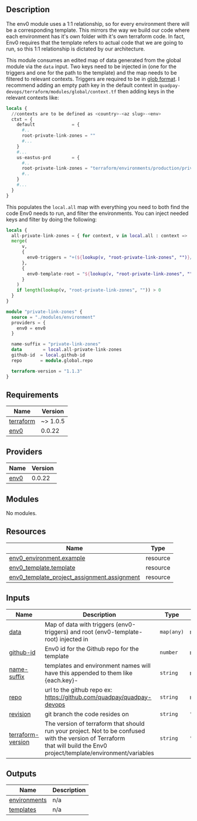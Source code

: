 <!-- BEGIN_TF_DOCS -->
## Description 
The env0 module uses a 1:1 relationship, so for every environment there will be a corresponding template. This mirrors the way we 
build our code where each environment has it's own folder with it's own terraform code. In fact, Env0 requires that the 
template refers to actual code that we are going to run, so this 1:1 relationship is dictated by our architecture. 

This module consumes an edited map of data generated from the global module via the `data` input. Two keys need to be 
injected in (one for the triggers and one for the path to the template) and the map needs to be filtered to relevant 
contexts. Triggers are required to be in [glob format](https://en.wikipedia.org/wiki/Glob_(programming)). I recommend 
adding an empty path key in the default context in `quadpay-devops/terraform/modules/global/context.tf` then adding keys 
in the relevant contexts like:

```terraform
locals {
  //contexts are to be defined as <country>-<az slug>-<env>
  ctxt = {
    default              = {
      #..
      root-private-link-zones = ""
      #...
    }
    #...
    us-eastus-prd        = {
      #..
      root-private-link-zones = "terraform/environments/production/private-link-zones"
      #..
    }
    #...
  }
}
```

This populates the `local.all` map with everything you need to both find the code Env0 needs to run, and filter the 
environments. You can inject needed keys and filter by doing the following:

```terraform
locals {
  all-private-link-zones = { for context, v in local.all : context =>
  merge(
      v,
      {
        env0-triggers = "+(${lookup(v, "root-private-link-zones", "")}/**)"
      },
      {
        env0-template-root = "${lookup(v, "root-private-link-zones", "")}"
      }
    )
    if length(lookup(v, "root-private-link-zones", "")) > 0
  }
}

module "private-link-zones" {
  source = "./modules/environment"
  providers = {
    env0 = env0
  }

  name-suffix = "private-link-zones"
  data        = local.all-private-link-zones
  github-id  = local.github-id
  repo       = module.global.repo

  terraform-version = "1.1.3"
}
```

## Requirements

| Name | Version |
|------|---------|
| <a name="requirement_terraform"></a> [terraform](#requirement\_terraform) | ~> 1.0.5 |
| <a name="requirement_env0"></a> [env0](#requirement\_env0) | 0.0.22 |

## Providers

| Name | Version |
|------|---------|
| <a name="provider_env0"></a> [env0](#provider\_env0) | 0.0.22 |

## Modules

No modules.

## Resources

| Name | Type |
|------|------|
| [env0_environment.example](https://registry.terraform.io/providers/env0/env0/0.0.22/docs/resources/environment) | resource |
| [env0_template.template](https://registry.terraform.io/providers/env0/env0/0.0.22/docs/resources/template) | resource |
| [env0_template_project_assignment.assignment](https://registry.terraform.io/providers/env0/env0/0.0.22/docs/resources/template_project_assignment) | resource |

## Inputs

| Name | Description | Type | Default | Required |
|------|-------------|------|---------|:--------:|
| <a name="input_data"></a> [data](#input\_data) | Map of data with triggers (env0-triggers) and root (env0-template-root) injected in | `map(any)` | n/a | yes |
| <a name="input_github-id"></a> [github-id](#input\_github-id) | Env0 id for the Github repo for the template | `number` | n/a | yes |
| <a name="input_name-suffix"></a> [name-suffix](#input\_name-suffix) | templates and environment names will have this appended to them like {each.key}-<suffix> | `string` | n/a | yes |
| <a name="input_repo"></a> [repo](#input\_repo) | url to the github repo ex: https://github.com/quadpay/quadpay-devops | `string` | n/a | yes |
| <a name="input_revision"></a> [revision](#input\_revision) | git branch the code resides on | `string` | `"master"` | no |
| <a name="input_terraform-version"></a> [terraform-version](#input\_terraform-version) | The version of terraform that should run your project. Not to be confused with the version of Terraform <br>  that will build the Env0 project/template/environment/variables | `string` | `"1.0.5"` | no |

## Outputs

| Name | Description |
|------|-------------|
| <a name="output_environments"></a> [environments](#output\_environments) | n/a |
| <a name="output_templates"></a> [templates](#output\_templates) | n/a |
<!-- END_TF_DOCS -->
